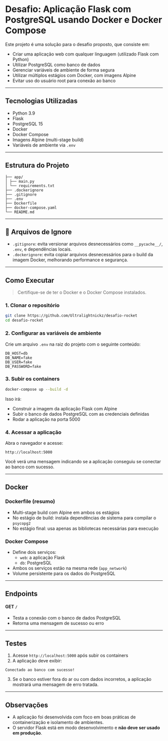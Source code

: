 # Desafio: Aplicação Flask com PostgreSQL usando Docker e Docker Compose

Este projeto é uma solução para o desafio proposto, que consiste em:

- Criar uma aplicação web com qualquer linguagem (utilizado Flask com Python)
- Utilizar PostgreSQL como banco de dados
- Gerenciar variáveis de ambiente de forma segura
- Utilizar múltiplos estágios com Docker, com imagens Alpine
- Evitar uso do usuário root para conexão ao banco

---

## Tecnologias Utilizadas

- Python 3.9
- Flask
- PostgreSQL 15
- Docker
- Docker Compose
- Imagens Alpine (multi-stage build)
- Variáveis de ambiente via `.env`

---

## Estrutura do Projeto

```
├── app/
│ ├── main.py
│ └── requirements.txt
├── .dockerignore
├── .gitignore
├── .env
├── Dockerfile
├── docker-compose.yaml
└── README.md
```

---

## 🧹 Arquivos de Ignore

- `.gitignore`: evita versionar arquivos desnecessários como `__pycache__/`, `.env`, e dependências locais.
- `.dockerignore`: evita copiar arquivos desnecessários para o build da imagem Docker, melhorando performance e segurança.

---

## Como Executar

> Certifique-se de ter o Docker e o Docker Compose instalados.

### 1. Clonar o repositório

```bash
git clone https://github.com/Ultralightnickz/desafio-rocket
cd desafio-rocket
```

### 2. Configurar as variáveis de ambiente

Crie um arquivo `.env` na raiz do projeto com o seguinte conteúdo:

```env
DB_HOST=db
DB_NAME=fake
DB_USER=fake
DB_PASSWORD=fake
```

### 3. Subir os containers

```bash
docker-compose up --build -d
```

Isso irá:

- Construir a imagem da aplicação Flask com Alpine
- Subir o banco de dados PostgreSQL com as credenciais definidas
- Rodar a aplicação na porta 5000

### 4. Acessar a aplicação

Abra o navegador e acesse:

```
http://localhost:5000
```

Você verá uma mensagem indicando se a aplicação conseguiu se conectar ao banco com sucesso.

---

## Docker

### Dockerfile (resumo)

- Multi-stage build com Alpine em ambos os estágios
- No estágio de build: instala dependências de sistema para compilar o `psycopg2`
- No estágio final: usa apenas as bibliotecas necessárias para execução

### Docker Compose

- Define dois serviços:
  - `web`: a aplicação Flask
  - `db`: PostgreSQL
- Ambos os serviços estão na mesma rede (`app_network`)
- Volume persistente para os dados do PostgreSQL

---

## Endpoints

#### GET `/`

- Testa a conexão com o banco de dados PostgreSQL
- Retorna uma mensagem de sucesso ou erro

---

## Testes

1. Acesse `http://localhost:5000` após subir os containers
2. A aplicação deve exibir:

```
Conectado ao banco com sucesso!
```

3. Se o banco estiver fora do ar ou com dados incorretos, a aplicação mostrará uma mensagem de erro tratada.

---

## Observações

- A aplicação foi desenvolvida com foco em boas práticas de containerização e isolamento de ambientes.
- O servidor Flask está em modo desenvolvimento e **não deve ser usado em produção**.